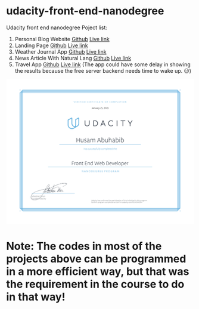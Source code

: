 # udacity-front-end-nanodegree
Udacity front end nanodegree
Poject list:
1. Personal Blog Website
[Github](https://github.com/HMABUHABIB/udacity-front-end-nanodegree/tree/main/Project-1) [Live link](https://hmabuhabib.github.io/udacity-front-end-nanodegree/Project-1/)
2. Landing Page
[Github](https://github.com/HMABUHABIB/udacity-front-end-nanodegree/tree/main/Project-2) [Live link](https://hmabuhabib.github.io/udacity-front-end-nanodegree/Project-2/)
3. Weather Journal App
[Github](https://github.com/HMABUHABIB/udacity-front-end-nanodegree-Project-3) [Live link](https://udacity-front-end-nanodegree-project-3.glitch.me/)
4. News Article With Natural Lang
[Github](https://github.com/HMABUHABIB/udacity-front-end-nanodegree-Project-4) [Live link](https://hmabuhabib.github.io/udacity-front-end-nanodegree-Project-4/dist/)
5. Travel App
[Github](https://github.com/HMABUHABIB/udacity-front-end-nanodegree-Project-5) [Live link](https://hmabuhabib.github.io/udacity-front-end-nanodegree-Project-5/dist/) (The app could have some delay in showing the results because the free server backend needs time to wake up. 😉)

[<img src="https://raw.githubusercontent.com/HMABUHABIB/hmabuhabib.github.io/main/img/Udacity.png">](https://graduation.udacity.com/confirm/ELW5WCKM)

# Note: The codes in most of the projects above can be programmed in a more efficient way, but that was the requirement in the course to do in that way!
